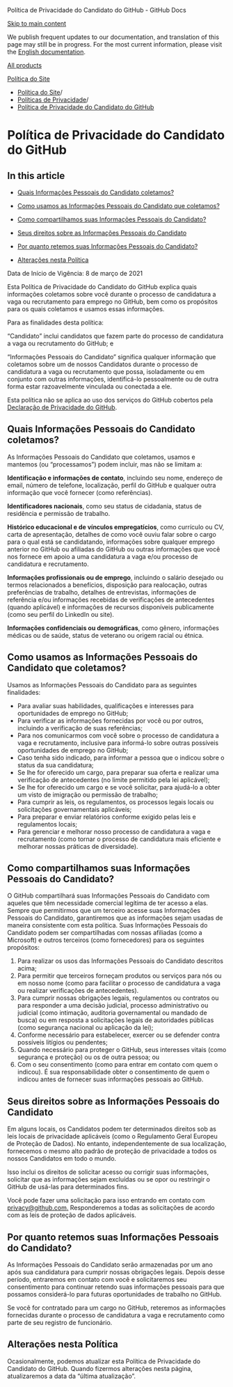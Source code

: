 Política de Privacidade do Candidato do GitHub - GitHub Docs

[Skip to main content](#main-content)

We publish frequent updates to our documentation, and translation of this page may still be in progress. For the most current information, please visit the [English documentation](/en).

[All products](/pt)

[Política do Site](/pt/site-policy)

* [Política do Site](/pt/site-policy)/
* [Políticas de Privacidade](/pt/site-policy/privacy-policies)/
* [Política de Privacidade do Candidato do GitHub](/pt/site-policy/privacy-policies/github-candidate-privacy-policy)

Política de Privacidade do Candidato do GitHub
==========

In this article
----------

* [Quais Informações Pessoais do Candidato coletamos?](#what-candidate-personal-information-do-we-collect)

* [Como usamos as Informações Pessoais do Candidato que coletamos?](#how-do-we-use-the-candidate-personal-information-we-collect)

* [Como compartilhamos suas Informações Pessoais do Candidato?](#how-do-we-share-your-candidate-personal-information)

* [Seus direitos sobre as Informações Pessoais do Candidato](#your-rights-to-your-candidate-personal-information)

* [Por quanto retemos suas Informações Pessoais do Candidato?](#how-long-do-we-retain-your-candidate-personal-information)

* [Alterações nesta Política](#changes-to-this-policy)

Data de Início de Vigência: 8 de março de 2021

Esta Política de Privacidade do Candidato do GitHub explica quais informações coletamos sobre você durante o processo de candidatura a vaga ou recrutamento para emprego no GitHub, bem como os propósitos para os quais coletamos e usamos essas informações.

Para as finalidades desta política:

“Candidato” inclui candidatos que fazem parte do processo de candidatura a vaga ou recrutamento do GitHub; e

“Informações Pessoais do Candidato” significa qualquer informação que coletamos sobre um de nossos Candidatos durante o processo de candidatura a vaga ou recrutamento que possa, isoladamente ou em conjunto com outras informações, identificá-lo pessoalmente ou de outra forma estar razoavelmente vinculada ou conectada a ele.

Esta política não se aplica ao uso dos serviços do GitHub cobertos pela [Declaração de Privacidade do GitHub](/pt/github/site-policy/github-privacy-statement).

[](#what-candidate-personal-information-do-we-collect)Quais Informações Pessoais do Candidato coletamos?
----------

As Informações Pessoais do Candidato que coletamos, usamos e mantemos (ou “processamos”) podem incluir, mas não se limitam a:

**Identificação e informações de contato**, incluindo seu nome, endereço de email, número de telefone, localização, perfil do GitHub e qualquer outra informação que você fornecer (como referências).

**Identificadores nacionais**, como seu status de cidadania, status de residência e permissão de trabalho.

**Histórico educacional e de vínculos empregatícios**, como currículo ou CV, carta de apresentação, detalhes de como você ouviu falar sobre o cargo para o qual está se candidatando, informações sobre qualquer emprego anterior no GitHub ou afiliadas do GitHub ou outras informações que você nos fornece em apoio a uma candidatura a vaga e/ou processo de candidatura e recrutamento.

**Informações profissionais ou de emprego**, incluindo o salário desejado ou termos relacionados a benefícios, disposição para realocação, outras preferências de trabalho, detalhes de entrevistas, informações de referência e/ou informações recebidas de verificações de antecedentes (quando aplicável) e informações de recursos disponíveis publicamente (como seu perfil do LinkedIn ou site).

**Informações confidenciais ou demográficas**, como gênero, informações médicas ou de saúde, status de veterano ou origem racial ou étnica.

[](#how-do-we-use-the-candidate-personal-information-we-collect)Como usamos as Informações Pessoais do Candidato que coletamos?
----------

Usamos as Informações Pessoais do Candidato para as seguintes finalidades:

* Para avaliar suas habilidades, qualificações e interesses para oportunidades de emprego no GitHub;
* Para verificar as informações fornecidas por você ou por outros, incluindo a verificação de suas referências;
* Para nos comunicarmos com você sobre o processo de candidatura a vaga e recrutamento, inclusive para informá-lo sobre outras possíveis oportunidades de emprego no GitHub;
* Caso tenha sido indicado, para informar a pessoa que o indicou sobre o status da sua candidatura;
* Se lhe for oferecido um cargo, para preparar sua oferta e realizar uma verificação de antecedentes (no limite permitido pela lei aplicável);
* Se lhe for oferecido um cargo e se você solicitar, para ajudá-lo a obter um visto de imigração ou permissão de trabalho;
* Para cumprir as leis, os regulamentos, os processos legais locais ou solicitações governamentais aplicáveis;
* Para preparar e enviar relatórios conforme exigido pelas leis e regulamentos locais;
* Para gerenciar e melhorar nosso processo de candidatura a vaga e recrutamento (como tornar o processo de candidatura mais eficiente e melhorar nossas práticas de diversidade).

[](#how-do-we-share-your-candidate-personal-information)Como compartilhamos suas Informações Pessoais do Candidato?
----------

O GitHub compartilhará suas Informações Pessoais do Candidato com aqueles que têm necessidade comercial legítima de ter acesso a elas. Sempre que permitirmos que um terceiro acesse suas Informações Pessoais do Candidato, garantiremos que as informações sejam usadas de maneira consistente com esta política. Suas Informações Pessoais do Candidato podem ser compartilhadas com nossas afiliadas (como a Microsoft) e outros terceiros (como fornecedores) para os seguintes propósitos:

1. Para realizar os usos das Informações Pessoais do Candidato descritos acima;
2. Para permitir que terceiros forneçam produtos ou serviços para nós ou em nosso nome (como para facilitar o processo de candidatura a vaga ou realizar verificações de antecedentes).
3. Para cumprir nossas obrigações legais, regulamentos ou contratos ou para responder a uma decisão judicial, processo administrativo ou judicial (como intimação, auditoria governamental ou mandado de busca) ou em resposta a solicitações legais de autoridades públicas (como segurança nacional ou aplicação da lei);
4. Conforme necessário para estabelecer, exercer ou se defender contra possíveis litígios ou pendentes;
5. Quando necessário para proteger o GitHub, seus interesses vitais (como segurança e proteção) ou os de outra pessoa; ou
6. Com o seu consentimento (como para entrar em contato com quem o indicou). É sua responsabilidade obter o consentimento de quem o indicou antes de fornecer suas informações pessoais ao GitHub.

[](#your-rights-to-your-candidate-personal-information)Seus direitos sobre as Informações Pessoais do Candidato
----------

Em alguns locais, os Candidatos podem ter determinados direitos sob as leis locais de privacidade aplicáveis (como o Regulamento Geral Europeu de Proteção de Dados). No entanto, independentemente de sua localização, fornecemos o mesmo alto padrão de proteção de privacidade a todos os nossos Candidatos em todo o mundo.

Isso inclui os direitos de solicitar acesso ou corrigir suas informações, solicitar que as informações sejam excluídas ou se opor ou restringir o GitHub de usá-las para determinados fins.

Você pode fazer uma solicitação para isso entrando em contato com [privacy@github.com.](mailto:privacy@github.com.) Responderemos a todas as solicitações de acordo com as leis de proteção de dados aplicáveis.

[](#how-long-do-we-retain-your-candidate-personal-information)Por quanto retemos suas Informações Pessoais do Candidato?
----------

As Informações Pessoais do Candidato serão armazenadas por um ano após sua candidatura para cumprir nossas obrigações legais. Depois desse período, entraremos em contato com você e solicitaremos seu consentimento para continuar retendo suas informações pessoais para que possamos considerá-lo para futuras oportunidades de trabalho no GitHub.

Se você for contratado para um cargo no GitHub, reteremos as informações fornecidas durante o processo de candidatura a vaga e recrutamento como parte de seu registro de funcionário.

[](#changes-to-this-policy)Alterações nesta Política
----------

Ocasionalmente, podemos atualizar esta Política de Privacidade do Candidato do GitHub. Quando fizermos alterações nesta página, atualizaremos a data da “última atualização”.
